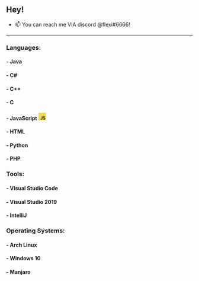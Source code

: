 ## Hey!

- 📫 You can reach me VIA discord @flexi#6666!
  
 ---


### Languages:

#### - Java
#### - C#
#### - C++
#### - C
#### - JavaScript <img src="/img/javascript.png" width="20" height="20"> 
#### - HTML
#### - Python
#### - PHP

### Tools:

#### - Visual Studio Code 
#### - Visual Studio 2019
#### - IntelliJ

### Operating Systems:
#### - Arch Linux
#### - Windows 10
#### - Manjaro
